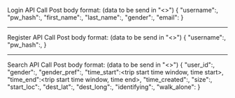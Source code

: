 Login API Call
Post body format: (data to be send in "<>")
{
  "username":<username>,
  "pw_hash":<password hashed>,
  "first_name":<first name>,
  "last_name":<last name>,
  "gender":<gender>,
  "email":<email>
}

-------------------------------------------

Register API Call
Post body format: (data to be send in "<>")
{
  "username":<username>,
  "pw_hash":<password hashed>,
}

-------------------------------------------

Search API Call
Post body format: (data to be send in "<>")
{
  "user_id":<user id>,
  "gender":<gender>,
  "gender_pref":<gender preference>,
  "time_start":<trip start time window, time start>,
  "time_end":<trip start time window, time end>,
  "time_created":<time created of search>,
  "size":<group size>,
  "start_loc":<start location>,
  "dest_lat":<destination latitude>,
  "dest_long":<destination longitude>,
  "identifying":<identifying information>,
  "walk_alone":<willing to walk alone boolean>
}